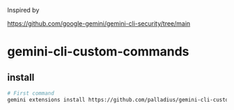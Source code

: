 
Inspired by

https://github.com/google-gemini/gemini-cli-security/tree/main
# gemini-cli-custom-commands


## install

```bash
# First command
gemini extensions install https://github.com/palladius/gemini-cli-custom-commands
```

